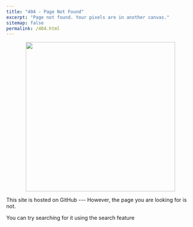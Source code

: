 ```yaml
---
title: "404 - Page Not Found"
excerpt: "Page not found. Your pixels are in another canvas."
sitemap: false
permalink: /404.html
---
```


<div align="center">
<img src="https://media.giphy.com/media/fAjPCZNOtmTLy/giphy.gif" width="400">
</div>

This site is hosted on GitHub --- However, the page you are looking for is not.

You can try searching for it using the search feature

<script>
  var GOOG_FIXURL_LANG = 'en';
  var GOOG_FIXURL_SITE = '{{ site.url }}'
</script>
<script src="https://linkhelp.clients.google.com/tbproxy/lh/wm/fixurl.js">
</script>
